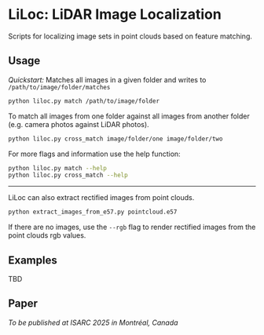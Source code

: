 LiLoc: LiDAR Image Localization
=====

Scripts for localizing image sets in point clouds based on feature matching.

## Usage

*Quickstart:* Matches all images in a given folder and writes to `/path/to/image/folder/matches`

```bash
python liloc.py match /path/to/image/folder
```

To match all images from one folder against all images from another folder (e.g. camera photos against LiDAR photos).
```bash
python liloc.py cross_match image/folder/one image/folder/two
```

For more flags and information use the help function:
```bash
python liloc.py match --help
python liloc.py cross_match --help
```

---

LiLoc can also extract rectified images from point clouds. 
```bash
python extract_images_from_e57.py pointcloud.e57
```
If there are no images, use the `--rgb` flag to render rectified images from the point clouds rgb values.

## Examples

TBD

## Paper

*To be published at ISARC 2025 in Montréal, Canada*

